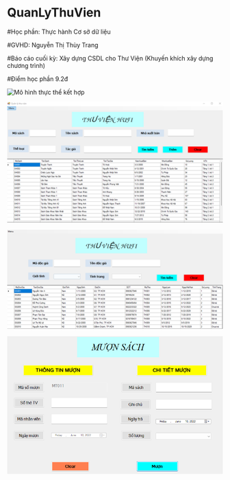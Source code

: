 # QuanLyThuVien

#Học phần: Thực hành Cơ sở dữ liệu

#GVHD: Nguyễn Thị Thùy Trang

#Báo cáo cuối kỳ: Xây dựng CSDL cho Thư Viện (Khuyến khích xây dựng chương trình)

#Điểm học phần 9.2đ

![Mô hình thực thể kết hợp](blob:null/841717ed-0c3a-461d-bde1-c424cfc2c3c2)

![Giao diện quản lý sách](https://github.com/KayStar645/QuanLyThuVien/blob/main/QL_Sach.png?raw=true)

![Giao diện quản lý độc giả](https://github.com/KayStar645/QuanLyThuVien/blob/main/QL_DocGia.png?raw=true)

![Giao diện mượn sách](https://github.com/KayStar645/QuanLyThuVien/blob/main/DK_MuonS.png?raw=true)
